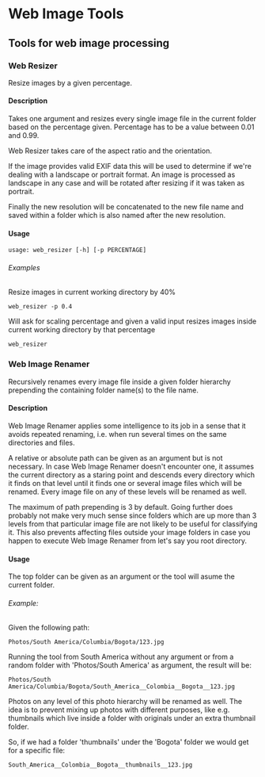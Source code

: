 # Web Image Tools

## Tools for web image processing

### Web Resizer

Resize images by a given percentage.

#### Description

Takes one argument and resizes every single image file in the current folder based
on the percentage given. Percentage has to be a value between 0.01 and 0.99.

Web Resizer takes care of the aspect ratio and the orientation.

If the image provides valid EXIF data this will be used to determine if we're
dealing with a landscape or portrait format. An image is processed as landscape in
any case and will be rotated after resizing if it was taken as portrait. 

Finally the new resolution will be concatenated to the new
file name and saved within a folder which is also named after the new resolution.

#### Usage

    usage: web_resizer [-h] [-p PERCENTAGE]

###### Examples 
Resize images in current working directory by 40%

    web_resizer -p 0.4

Will ask for scaling percentage and given a valid input resizes images inside
current working directory by that percentage

    web_resizer

### Web Image Renamer
  Recursively renames every image file inside a given folder hierarchy prepending the
  containing folder name(s) to the file name. 

#### Description

  Web Image Renamer applies some intelligence to its job in a sense that it avoids
  repeated renaming, i.e. when run several times on the same directories and files.

  A relative or absolute path can be given as an argument but is not necessary. In
  case Web Image Renamer doesn't encounter one, it assumes the current directory as a
  staring point and descends every directory which it finds on that level until it
  finds one or several image files which will be renamed. Every image file on any of
  these levels will be renamed as well.

  The maximum of path prepending is 3 by default. Going further does probably not
  make very much sense since folders which are up more than 3 levels from that
  particular image file are not likely to be useful for classifying it. 
  This also prevents affecting files outside your image folders in case you happen to
  execute Web Image Renamer from let's say you root directory.

#### Usage

  The top folder can be given as an argument or the tool will asume the current
  folder.

###### Example:
  
  Given the following path:

    Photos/South America/Columbia/Bogota/123.jpg
    
  Running the tool from South America without any argument or from a random folder
  with 'Photos/South America' as argument, the result will be:

    Photos/South America/Columbia/Bogota/South_America__Colombia__Bogota__123.jpg
  
  Photos on any level of this photo hierarchy will be renamed as well.
  The idea is to prevent mixing up photos with different purposes, like e.g.
  thumbnails which live inside a folder with originals under an extra thumbnail
  folder.
  
  So, if we had a folder 'thumbnails' under the 'Bogota' folder we would get for a
  specific file:

    South_America__Colombia__Bogota__thumbnails__123.jpg
  
 
